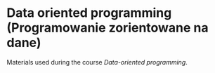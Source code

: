 # Data oriented programming (Programowanie zorientowane na dane)

Materials used during the course *Data-oriented programming*.
